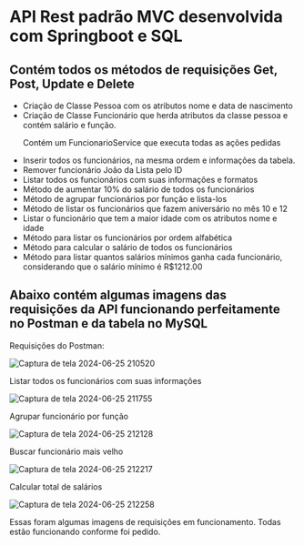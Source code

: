 <h1>API Rest padrão MVC desenvolvida com Springboot e SQL</h1>
<h2>Contém todos os métodos de requisições Get, Post, Update e Delete</h2>

<ul>
  <Li>Criação de Classe Pessoa com os atributos nome e data de nascimento</Li>
  <Li>Criação de Classe Funcionário que herda atributos da classe pessoa e contém salário e função.</Li>
</ul>
<ul>
  <p>Contém um FuncionarioService que executa todas as ações pedidas</p>
  <Li>Inserir todos os funcionários, na mesma ordem e informações da tabela.</Li>
  <Li>Remover funcionário João da Lista pelo ID</Li>
  <Li>Listar todos os funcionários com suas informações e formatos</Li>
  <Li>Método de aumentar 10% do salário de todos os funcionários</Li>
  <Li>Método de agrupar funcionários por função e lista-los</Li>
  <Li>Método de listar os funcionários que fazem aniversário no mês 10 e 12</Li>
  <li>Listar o funcionário que tem a maior idade com os atributos nome e idade</li>
  <li>Método para listar os funcionários por ordem alfabética</li>
  <li>Método para calcular o salário de todos os funcionários</li>
  <li>Método para listar quantos salários mínimos ganha cada funcionário, considerando que o salário mínimo é R$1212.00</li>
</ul>

<h2>Abaixo contém algumas imagens das requisições da API funcionando perfeitamente no Postman e da tabela no MySQL</h2>
<p>Requisições do Postman:</p>

![Captura de tela 2024-06-25 210520](https://github.com/VitorLucasX/api_iniflex/assets/126624364/6ef95460-71c4-40ed-b392-4e2b35cbfd98)

<p>Listar todos os funcionários com suas informações</p>

![Captura de tela 2024-06-25 211755](https://github.com/VitorLucasX/api_iniflex/assets/126624364/770128af-6e54-4609-9397-e14b88984478)

<p>Agrupar funcionário por função</p>

![Captura de tela 2024-06-25 212128](https://github.com/VitorLucasX/api_iniflex/assets/126624364/d58e16ba-1c9b-40a5-83e4-db841ff1738d)

<p>Buscar funcionário mais velho</p>

![Captura de tela 2024-06-25 212217](https://github.com/VitorLucasX/api_iniflex/assets/126624364/051813a2-ace4-49ba-b96a-ae84d38d55f3)

<p>Calcular total de salários</p>

![Captura de tela 2024-06-25 212258](https://github.com/VitorLucasX/api_iniflex/assets/126624364/88298e58-de5e-459c-bf40-4934c594dd8c)

<p>Essas foram algumas imagens de requisições em funcionamento. Todas estão funcionando conforme foi pedido.</p>





